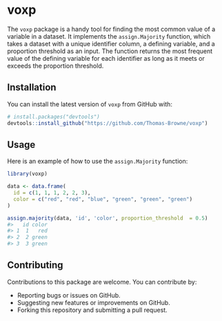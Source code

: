 # voxp

The `voxp` package is a handy tool for finding the most common value of a variable in a dataset. 
It implements the `assign.Majority` function, which takes a dataset with a unique identifier column, a defining variable, and a proportion threshold as an input. 
The function returns the most frequent value of the defining variable for each identifier as long as it meets or exceeds the proportion threshold.

## Installation

You can install the latest version of `voxp` from GitHub with:

``` r
# install.packages("devtools")
devtools::install_github("https://github.com/Thomas-Browne/voxp")
```

## Usage

Here is an example of how to use the `assign.Majority` function:

``` r
library(voxp)

data <- data.frame(
  id = c(1, 1, 1, 2, 2, 3),
  color = c("red", "red", "blue", "green", "green", "green")
)

assign.majority(data, 'id', 'color', proportion_threshold  = 0.5)
#>   id color
#> 1  1   red
#> 2  2 green
#> 3  3 green
```

## Contributing

Contributions to this package are welcome. You can contribute by:

- Reporting bugs or issues on GitHub.
- Suggesting new features or improvements on GitHub.
- Forking this repository and submitting a pull request.

